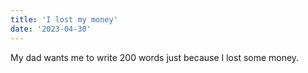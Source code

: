 ```yaml
---
title: 'I lost my money'
date: '2023-04-30'
---
```

My dad wants me to write 200 words just because I lost some money. 